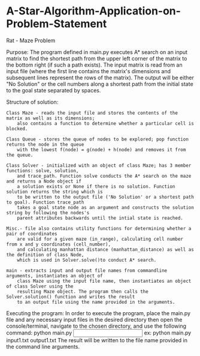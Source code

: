 # A-Star-Algorithm-Application-on-Problem-Statement
Rat - Maze Problem

Purpose:
    The program defined in main.py executes A* search on an input matrix to find the shortest path from
    the upper left corner of the matrix to the bottom right (if such a path exists). The input matrix is
    read from an input file (where the first line contains the
    matrix's dimensions and subsequent lines represent the rows of the matrix). The output will be either
    "No Solution" or the cell numbers along a shortest path from the initial state to the goal state
    separated by spaces.

Structure of solution:

    Class Maze - reads the input file and stores the contents of the matrix as well as its dimensions;
        also contains a function to determine whether a particular cell is blocked.
        
    Class Queue - stores the queue of nodes to be explored; pop function returns the node in the queue
        with the lowest f(node) = g(node) + h(node) and removes it from the queue.
        
    Class Solver - initialized with an object of class Maze; has 3 member functions: solve, solution,
        and trace_path. Function solve conducts the A* search on the maze and returns a Node object if
        a solution exists or None if there is no solution. Function solution returns the string which is
        to be written to the output file ('No Solution' or a shortest path to goal). Function trace_path
        takes a goal state node as an argument and constructs the solution string by following the nodes's
        parent attributes backwards until the intial state is reached.
        
    Misc.- file also contains utility functions for determining whether a pair of coordinates
        are valid for a given maze (in_range), calculating cell number from x and y coordinates (cell_number),
        and calculating manhattan distance (manhattan_distance) as well as the definition of class Node,
        which is used in Solver.solve()to conduct A* search.
        
    main - extracts input and output file names from commandline arguments, instantiates an object of
        class Maze using the input file name, then instantiates an object of class Solver using the
        resulting Maze object. The program then calls the Solver.solution() function and writes the result
        to an output file using the name provided in the arguments.

Executing the program:
    In order to execute the program, place the main.py file and any necessary input files in the desired
    directory then open the console/terminal, navigate to the chosen directory, and use the following command:
        python main.py <input file name> <output file name>
    ex:
        python main.py input1.txt output1.txt
    The result will be written to the file name provided in the command line arguments.

